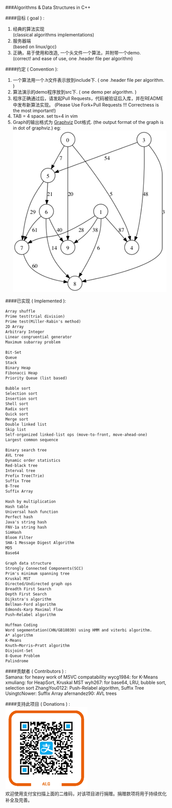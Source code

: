 ###Algorithms & Data Structures in C++

####目标 ( goal ) :

   1. 经典的算法实现      
      (classical algorithms implementations)      
   2. 服务器端       
      (based on linux/gcc)       
   3. 正确，易于使用和改造, 一个头文件一个算法，并附带一个demo.       
      (correct! and ease of use, one .header file per algorithm)        

####约定 ( Convention ):

   1.  一个算法用一个.h文件表示放到include下. ( one .header file per algorithm. )
   2.  算法演示的demo程序放到src下.  ( one demo per algorithm.  )
   3.  程序正确通过后，请发起Pull Requests，代码被验证后入库，并在README中发布新算法实现。
       (Please Use Fork+Pull Requests !!! Correctness is the most important!)
   4.  TAB = 4 space.  set ts=4 in vim
   5.  Graph的输出格式为 [Graphviz](http://www.graphviz.org/) Dot格式.
   	(the output format of the graph is in dot of graphviz.)
   	eg:
   	![demograph](demo_graph.png)

####已实现 ( Implemented ):

    Array shuffle
    Prime test(trial division)
    Prime test(Miller-Rabin's method)
    2D Array
    Arbitrary Integer
    Linear congruential generator
    Maximum subarray problem

    Bit-Set
    Queue
    Stack
    Binary Heap
    Fibonacci Heap
    Priority Queue (list based)

    Bubble sort
    Selection sort
    Insertion sort
    Shell sort
    Radix sort
    Quick sort
    Merge sort
    Double linked list
    Skip list
    Self-organized linked-list ops (move-to-front, move-ahead-one)
    Largest common sequence

    Binary search tree
    AVL tree
    Dynamic order statistics
    Red-black tree
    Interval tree
    Prefix Tree(Trie)
    Suffix Tree
    B-Tree
    Suffix Array

    Hash by multiplication
    Hash table
    Universal hash function
    Perfect hash
    Java's string hash
    FNV-1a string hash
    SimHash
    Bloom Filter
    SHA-1 Message Digest Algorithm
    MD5
    Base64

    Graph data structure
    Strongly Connected Components(SCC)
    Prim's minimum spanning tree
    Kruskal MST
    Directed/Undirected graph ops
    Breadth First Search
    Depth First Search
    Dijkstra's algorithm
    Bellman-Ford algorithm
    Edmonds-Karp Maximal Flow
    Push–Relabel algorithm

    Huffman Coding
    Word segementation(CHN/GB18030) using HMM and viterbi algorithm.
    A* algorithm
    K-Means
    Knuth–Morris–Pratt algorithm
    Disjoint-Set
    8-Queue Problem
    Palindrome

####贡献者 ( Contributors ) :  
    Samana:  for heavy work of MSVC compatability
    wycg1984: for K-Means
    xmuliang: for HeapSort, Kruskal MST
    wyh267: for base64, LRU, bubble sort, selection sort
    ZhangYou0122: Push-Relabel algorithm, Suffix Tree           
    UsingtcNower: Suffix Array
    afernandez90: AVL trees

####支持此项目 ( Donations ) :     
![donate](donate_alg.png)          
欢迎使用支付宝扫描上面的二维码，对该项目进行捐赠。捐赠款项将用于持续优化补全及完善。 
